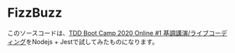 # FizzBuzz

このソースコードは、[TDD Boot Camp 2020 Online #1 基調講演/ライブコーディング](https://www.youtube.com/watch?v=Q-FJ3XmFlT8)をNodejs + Jestで試してみたものになります。
